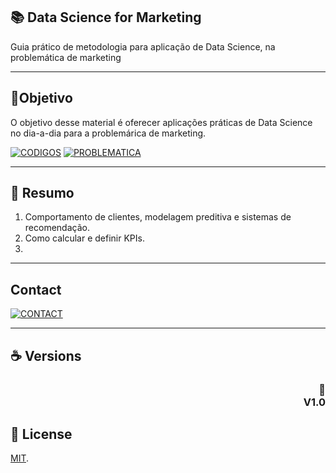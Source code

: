 </h1>

## 📚 Data Science for Marketing

Guia prático de metodologia para aplicação de Data Science, na problemática de marketing

> 

---
## 🚀Objetivo

O objetivo desse material é oferecer aplicações práticas de Data Science no dia-a-dia para a problemárica de marketing.

[![CODIGOS](https://img.shields.io/badge/CODIGOS%20-%23323330.svg?&style=for-the-badge&logo=perfil&logoColor=black&color=FFB800)]()
[![PROBLEMATICA](https://img.shields.io/badge/PROBLEMATICA%20-%23323330.svg?&style=for-the-badge&logo=repositório&logoColor=black&color=8000FF)]()

---

## 🧭 Resumo

1. Comportamento de clientes, modelagem preditiva e sistemas de recomendação.
2. Como calcular e definir KPIs.
3. 

---




## Contact 

[![CONTACT](https://img.shields.io/badge/contact%20-%23323330.svg?&style=for-the-badge&logo=badges&logoColor=black&color=006DEC)]()

---

## ☕ Versions 

<h3 align="right">📄<br>V1.0
</h3>

## 🍜 License

[MIT](https://choosealicense.com/licenses/mit/).<br>
